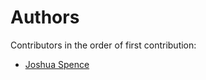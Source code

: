 Authors
=======
Contributors in the order of first contribution:

* [Joshua Spence](https://github.com/joshuaspence/)
